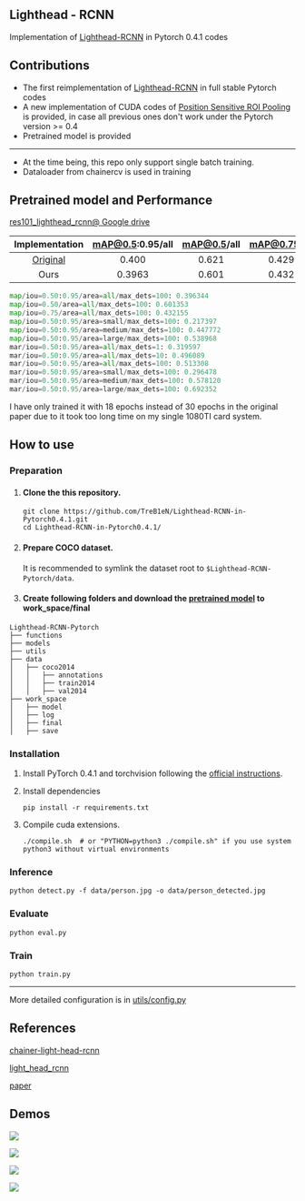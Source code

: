 ## Lighthead - RCNN

Implementation of [Lighthead-RCNN](https://arxiv.org/abs/1711.07264) in Pytorch 0.4.1 codes

## Contributions

- The first reimplementation of [Lighthead-RCNN](https://arxiv.org/abs/1711.07264)  in full stable Pytorch codes
- A new implementation of CUDA codes of [Position Sensitive ROI Pooling](https://arxiv.org/abs/1605.06409) is provided, in case all previous ones don't work under the Pytorch version >= 0.4
- Pretrained model is provided

------

- At the time being, this repo only support single batch training.
- Dataloader from chainercv is used in training

## Pretrained model and Performance

[res101_lighthead_rcnn@ Google drive](https://drive.google.com/file/d/10Ku_G2FABjtEjWp3XWVmuguPkpbaTGV4/view?usp=sharing)

|                      Implementation                      | mAP@0.5:0.95/all | mAP@0.5/all | mAP@0.75/all | mAP:0.5:0.95/small | mAP:0.5:0.95/medium | mAP:0.5:0.95/large |
| :------------------------------------------------------: | :--------------: | :---------: | :----------: | :----------------: | :-----------------: | :----------------: |
| [Original](https://github.com/zengarden/light_head_rcnn) |      0.400       |    0.621    |    0.429     |       0.225        |        0.446        |       0.540        |
|                           Ours                           |      0.3963      |    0.601    |    0.432     |       0.217        |        0.447        |       0.539        |

```python
map/iou=0.50:0.95/area=all/max_dets=100: 0.396344
map/iou=0.50/area=all/max_dets=100: 0.601353
map/iou=0.75/area=all/max_dets=100: 0.432155
map/iou=0.50:0.95/area=small/max_dets=100: 0.217397
map/iou=0.50:0.95/area=medium/max_dets=100: 0.447772
map/iou=0.50:0.95/area=large/max_dets=100: 0.538968
mar/iou=0.50:0.95/area=all/max_dets=1: 0.319597
mar/iou=0.50:0.95/area=all/max_dets=10: 0.496089
mar/iou=0.50:0.95/area=all/max_dets=100: 0.513308
mar/iou=0.50:0.95/area=small/max_dets=100: 0.296478
mar/iou=0.50:0.95/area=medium/max_dets=100: 0.578120
mar/iou=0.50:0.95/area=large/max_dets=100: 0.692352
```

I have only trained it with 18 epochs instead of 30 epochs in the original paper due to it took too long time on my single 1080TI card system.

## How to use

### Preparation

1. #### Clone the this repository.

   ```shell
   git clone https://github.com/TreB1eN/Lighthead-RCNN-in-Pytorch0.4.1.git
   cd Lighthead-RCNN-in-Pytorch0.4.1/
   ```

2. #### Prepare COCO dataset.

   It is recommended to symlink the dataset root to `$Lighthead-RCNN-Pytorch/data`.

3. #### Create following folders and download the [pretrained model](https://drive.google.com/file/d/10Ku_G2FABjtEjWp3XWVmuguPkpbaTGV4/view?usp=sharing) to work_space/final

```shell
Lighthead-RCNN-Pytorch
├── functions
├── models
├── utils
├── data
│   ├── coco2014
│   │   ├── annotations
│   │   ├── train2014
│   │   ├── val2014
├── work_space
│   ├── model
│   ├── log
│   ├── final
│   ├── save
```

### Installation 

1. Install PyTorch 0.4.1 and torchvision following the [official instructions](https://pytorch.org/).

2. Install dependencies

   ```shell
   pip install -r requirements.txt
   ```

3. Compile cuda extensions.

   ```shell
   ./compile.sh  # or "PYTHON=python3 ./compile.sh" if you use system python3 without virtual environments
   ```

### Inference

```shell
python detect.py -f data/person.jpg -o data/person_detected.jpg
```

### Evaluate

```shell
python eval.py
```

### Train

```shell
python train.py 
```

------

More detailed configuration is in [utils/config.py](https://github.com/TreB1eN/Lighthead-RCNN-in-Pytorch0.4.1/blob/master/utils/config.py)

## References

[chainer-light-head-rcnn](https://github.com/knorth55/chainer-light-head-rcnn)

[light_head_rcnn](https://github.com/zengarden/light_head_rcnn)

[paper](https://arxiv.org/abs/1711.07264) 

## Demos

![](https://github.com/TreB1eN/Lighthead-RCNN-in-Pytorch0.4.1/blob/master/data/city_detected.jpg)

![](https://github.com/TreB1eN/Lighthead-RCNN-in-Pytorch0.4.1/blob/master/data/dinner_detected.jpg)

![](https://github.com/TreB1eN/Lighthead-RCNN-in-Pytorch0.4.1/blob/master/data/football_detected.jpg)

![](https://github.com/TreB1eN/Lighthead-RCNN-in-Pytorch0.4.1/blob/master/data/person_detected.jpg)